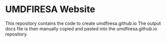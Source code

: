 # UMDFIRESA Website

This repository contains the code to create umdfiresa.github.io
The output docs file is then manually copied and pasted into the umdfiresa.github.io repository.
